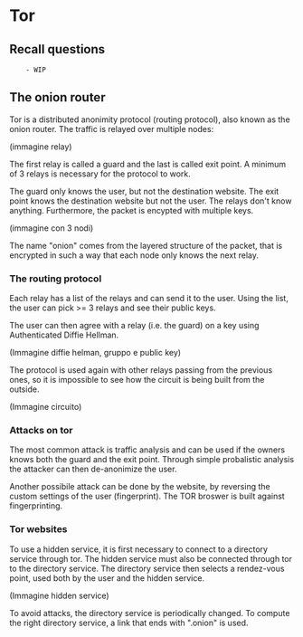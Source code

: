 # Tor

## Recall questions 
        - WIP

## The onion router

Tor is a distributed anonimity protocol (routing protocol), also known as the onion router.
The traffic is relayed over multiple nodes:

(immagine relay)

The first relay is called a guard and the last is called exit point. A minimum of 3 relays is necessary for the protocol to work.

The guard only knows the user, but not the destination website. The exit point knows the destination website but not the user. The relays don't
know anything. Furthermore, the packet is encypted with multiple keys.

(immagine con 3 nodi)
 
The name "onion" comes from the layered structure of the packet, that is encrypted in such a way that each node only knows the next relay.

### The routing protocol

Each relay has a list of the relays and can send it to the user. Using the list, the
user can pick >= 3 relays and see their public keys. 

The user can then agree with a relay (i.e. the guard) on a key using Authenticated Diffie Hellman.

(Immagine diffie helman, gruppo e public key)

The protocol is used again with other relays passing from the previous ones, so it is impossible to see how the circuit
is being built from the outside.

(Immagine circuito)

### Attacks on tor

The most common attack is traffic analysis and can be used if the owners knows both the guard and the exit point.
Through simple probalistic analysis the attacker can then de-anonimize the user. 

Another possibile attack can be done by the website, by reversing the custom settings of the user (fingerprint).
The TOR broswer is built against fingerprinting.

### Tor websites

To use a hidden service, it is first necessary to connect to a directory service through tor. The hidden service must also be connected
through tor to the directory service. The directory service then selects a rendez-vous point, used both by the user and the hidden service.

(Immagine hidden service)

To avoid attacks, the directory service is periodically changed. To compute the right directory service, a link that ends with ".onion" is used.